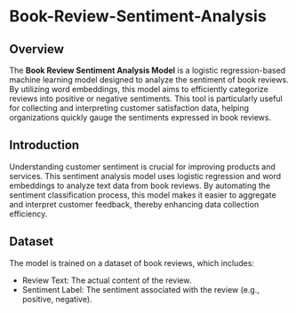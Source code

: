 # Book-Review-Sentiment-Analysis
## Overview
The **Book Review Sentiment Analysis Model** is a logistic regression-based machine learning model designed to analyze the sentiment of book reviews. By utilizing word embeddings, this model aims to efficiently categorize reviews into positive or negative sentiments. This tool is particularly useful for collecting and interpreting customer satisfaction data, helping organizations quickly gauge the sentiments expressed in book reviews.

## Introduction
Understanding customer sentiment is crucial for improving products and services. This sentiment analysis model uses logistic regression and word embeddings to analyze text data from book reviews. By automating the sentiment classification process, this model makes it easier to aggregate and interpret customer feedback, thereby enhancing data collection efficiency.

## Dataset
The model is trained on a dataset of book reviews, which includes:

* Review Text: The actual content of the review.
* Sentiment Label: The sentiment associated with the review (e.g., positive, negative).
